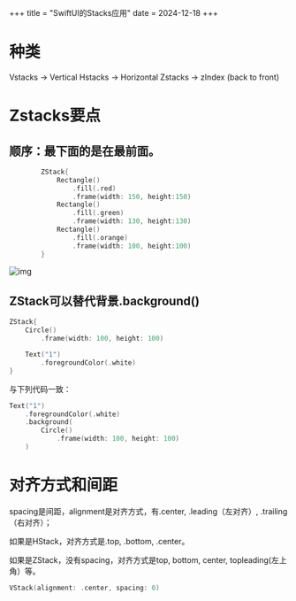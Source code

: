 +++
title = "SwiftUI的Stacks应用"
date = 2024-12-18
+++

# 种类

 Vstacks -> Vertical
 Hstacks -> Horizontal
 Zstacks -> zIndex (back to front)

# Zstacks要点

## 顺序：最下面的是在最前面。

```swift
        ZStack{
            Rectangle()
                .fill(.red)
                .frame(width: 150, height:150)
            Rectangle()
                .fill(.green)
                .frame(width: 130, height:130)
            Rectangle()
                .fill(.orange)
                .frame(width: 100, height:100)
        }
```

![img](https://linxz-aliyun.oss-cn-shenzhen.aliyuncs.com/images/202412181415204.png)

## ZStack可以替代背景.background()

```swift
ZStack{
	Circle()
		.frame(width: 100, height: 100)

	Text("1")
		.foregroundColor(.white)
}
```

与下列代码一致：

```swift
Text("1")
	.foregroundColor(.white)
	.background(
		Circle()
			.frame(width: 100, height: 100)
	)
```

# 对齐方式和间距

spacing是间距，alignment是对齐方式，有.center, .leading（左对齐）, .trailing（右对齐）；

如果是HStack，对齐方式是.top, .bottom, .center。

如果是ZStack，没有spacing，对齐方式是top, bottom, center, topleading(左上角）等。

```swift
VStack(alignment: .center, spacing: 0)
```
